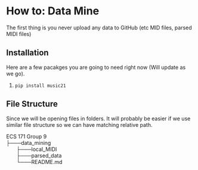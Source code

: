 # How to: Data Mine
The first thing is you never upload any data to GitHub (etc MID files, parsed MIDI files)


## Installation
Here are a few pacakges you are going to need right now (Will update as we go).

1. `pip install music21`

## File Structure
Since we will be opening files in folders. It will probably be easier if we use similar file structure so we can have
matching relative path.

ECS 171 Group 9 <br />
├───data_mining <br />
&nbsp;&nbsp;&nbsp;&nbsp;&nbsp;&nbsp;&nbsp;├───local_MIDI <br />
&nbsp;&nbsp;&nbsp;&nbsp;&nbsp;&nbsp;&nbsp;├───parsed_data <br />
&nbsp;&nbsp;&nbsp;&nbsp;&nbsp;&nbsp;&nbsp;└───README.md <br />
